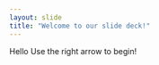 ```yaml
---
layout: slide
title: "Welcome to our slide deck!"
---
```

Hello
Use the right arrow to begin!

